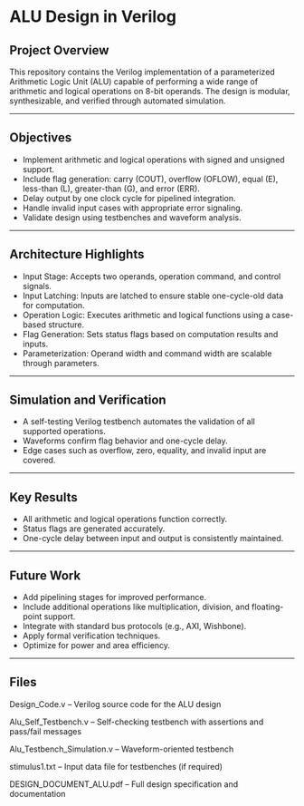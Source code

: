 
# ALU Design in Verilog

## Project Overview

This repository contains the Verilog implementation of a parameterized Arithmetic Logic Unit (ALU) capable of performing a wide range of arithmetic and logical operations on 8-bit operands. The design is modular, synthesizable, and verified through automated simulation.

---

## Objectives

- Implement arithmetic and logical operations with signed and unsigned support.
- Include flag generation: carry (COUT), overflow (OFLOW), equal (E), less-than (L), greater-than (G), and error (ERR).
- Delay output by one clock cycle for pipelined integration.
- Handle invalid input cases with appropriate error signaling.
- Validate design using testbenches and waveform analysis.

---

## Architecture Highlights

- Input Stage: Accepts two operands, operation command, and control signals.
- Input Latching: Inputs are latched to ensure stable one-cycle-old data for computation.
- Operation Logic: Executes arithmetic and logical functions using a case-based structure.
- Flag Generation: Sets status flags based on computation results and inputs.
- Parameterization: Operand width and command width are scalable through parameters.

---

## Simulation and Verification

- A self-testing Verilog testbench automates the validation of all supported operations.
- Waveforms confirm flag behavior and one-cycle delay.
- Edge cases such as overflow, zero, equality, and invalid input are covered.

---

## Key Results

- All arithmetic and logical operations function correctly.
- Status flags are generated accurately.
- One-cycle delay between input and output is consistently maintained.

---

## Future Work

- Add pipelining stages for improved performance.
- Include additional operations like multiplication, division, and floating-point support.
- Integrate with standard bus protocols (e.g., AXI, Wishbone).
- Apply formal verification techniques.
- Optimize for power and area efficiency.

---

## Files

Design_Code.v – Verilog source code for the ALU design

Alu_Self_Testbench.v – Self-checking testbench with assertions and pass/fail messages

Alu_Testbench_Simulation.v – Waveform-oriented testbench

stimulus1.txt – Input data file for testbenches (if required)

DESIGN_DOCUMENT_ALU.pdf – Full design specification and documentation
